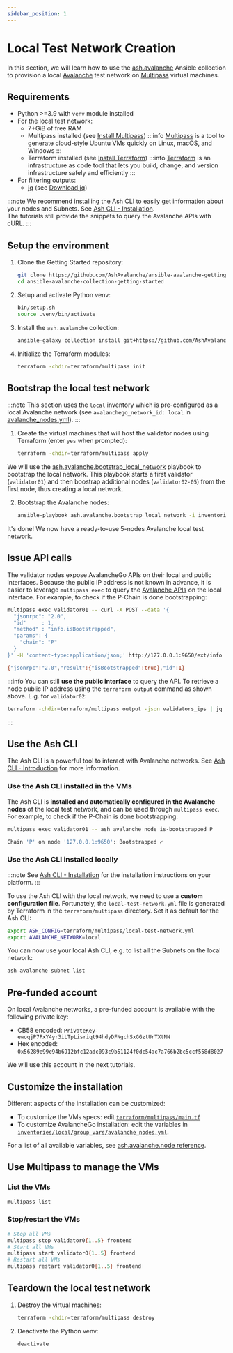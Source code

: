 ```yaml
---
sidebar_position: 1
---
```


# Local Test Network Creation

In this section, we will learn how to use the [ash.avalanche](https://github.com/AshAvalanche/ansible-avalanche-collection) Ansible collection to provision a local [Avalanche](https://docs.avax.network/) test network on [Multipass](https://multipass.run) virtual machines.

## Requirements

- Python >=3.9 with `venv` module installed
- For the local test network:
  - 7+GiB of free RAM
  - Multipass installed (see [Install Multipass](https://multipass.run/install))
    :::info
    [Multipass](https://multipass.run) is a tool to generate cloud-style Ubuntu VMs quickly on Linux, macOS, and Windows
    :::
  - Terraform installed (see [Install Terraform](https://developer.hashicorp.com/terraform/tutorials/aws-get-started/install-cli))
    :::info
    [Terraform](https://terraform.io) is an infrastructure as code tool that lets you build, change, and version infrastructure safely and efficiently
    :::
- For filtering outputs:
  - [jq](https://stedolan.github.io/jq/) (see [Download jq](https://stedolan.github.io/jq/download/))

:::note
We recommend installing the Ash CLI to easily get information about your nodes and Subnets. See [Ash CLI - Installation](/docs/toolkit/ash-cli/installation).  
The tutorials still provide the snippets to query the Avalanche APIs with cURL.
:::

## Setup the environment

1. Clone the Getting Started repository:

   ```bash
   git clone https://github.com/AshAvalanche/ansible-avalanche-getting-started
   cd ansible-avalanche-collection-getting-started
   ```

2. Setup and activate Python venv:

   ```bash
   bin/setup.sh
   source .venv/bin/activate
   ```

3. Install the `ash.avalanche` collection:

   ```bash
   ansible-galaxy collection install git+https://github.com/AshAvalanche/ansible-avalanche-collection.git
   ```

4. Initialize the Terraform modules:

   ```bash
   terraform -chdir=terraform/multipass init
   ```

## Bootstrap the local test network

:::note
This section uses the `local` inventory which is pre-configured as a local Avalanche network (see `avalanchego_network_id: local` in [avalanche_nodes.yml](https://github.com/AshAvalanche/ansible-avalanche-getting-started/tree/main/inventories/local/group_vars/avalanche_nodes.yml#L5)).
:::

1. Create the virtual machines that will host the validator nodes using Terraform (enter `yes` when prompted):

   ```bash
   terraform -chdir=terraform/multipass apply
   ```

We will use the [ash.avalanche.bootstrap_local_network](https://github.com/AshAvalanche/ansible-avalanche-collection/blob/main/playbooks/bootstrap_local_network.yml) playbook to bootstrap the local network. This playbook starts a first validator (`validator01`) and then boostrap additional nodes (`validator02-05`) from the first node, thus creating a local network.

2. Bootstrap the Avalanche nodes:

   ```bash
   ansible-playbook ash.avalanche.bootstrap_local_network -i inventories/local
   ```

It's done! We now have a ready-to-use 5-nodes Avalanche local test network.

## Issue API calls

The validator nodes expose AvalancheGo APIs on their local and public interfaces. Because the public IP address is not known in advance, it is easier to leverage `multipass exec` to query the [Avalanche APIs](https://docs.avax.network/build/avalanchego-apis/) on the local interface. For example, to check if the P-Chain is done bootstrapping:

```bash title="Command"
multipass exec validator01 -- curl -X POST --data '{
  "jsonrpc": "2.0",
  "id"     : 1,
  "method" : "info.isBootstrapped",
  "params": {
    "chain": "P"
  }
}' -H 'content-type:application/json;' http://127.0.0.1:9650/ext/info
```

```bash title="Output"
{"jsonrpc":"2.0","result":{"isBootstrapped":true},"id":1}
```

:::info
You can still **use the public interface** to query the API. To retrieve a node public IP address using the `terraform output` command as shown above. E.g. for `validator02`:

```bash
terraform -chdir=terraform/multipass output -json validators_ips | jq '.[1]'
```

:::

## Use the Ash CLI

The Ash CLI is a powerful tool to interact with Avalanche networks. See [Ash CLI - Introduction](/docs/toolkit/ash-cli/introduction) for more information.

### Use the Ash CLI installed in the VMs

The Ash CLI is **installed and automatically configured in the Avalanche nodes** of the local test network, and can be used through `multipass exec`. For example, to check if the P-Chain is done bootstrapping:

```bash title="Command"
multipass exec validator01 -- ash avalanche node is-bootstrapped P
```

```bash title="Output"
Chain 'P' on node '127.0.0.1:9650': Bootstrapped ✓
```

### Use the Ash CLI installed locally

:::note
See [Ash CLI - Installation](/docs/toolkit/ash-cli/installation) for the installation instructions on your platform.
:::

To use the Ash CLI with the local network, we need to use a **custom configuration file**. Fortunately, the `local-test-network.yml` file is generated by Terraform in the `terraform/multipass` directory. Set it as default for the Ash CLI:

```bash
export ASH_CONFIG=terraform/multipass/local-test-network.yml
export AVALANCHE_NETWORK=local
```

You can now use your local Ash CLI, e.g. to list all the Subnets on the local network:

```bash
ash avalanche subnet list
```

## Pre-funded account

On local Avalanche networks, a pre-funded account is available with the following private key:

- CB58 encoded: `PrivateKey-ewoqjP7PxY4yr3iLTpLisriqt94hdyDFNgchSxGGztUrTXtNN`
- Hex encoded: `0x56289e99c94b6912bfc12adc093c9b51124f0dc54ac7a766b2bc5ccf558d8027`

We will use this account in the next tutorials.

## Customize the installation

Different aspects of the installation can be customized:

- To customize the VMs specs: edit [`terraform/multipass/main.tf`](https://github.com/AshAvalanche/ansible-avalanche-getting-started/tree/main/terraform/multipass/main.tf)
- To customize AvalancheGo installation: edit the variables in [`inventories/local/group_vars/avalanche_nodes.yml`](https://github.com/AshAvalanche/ansible-avalanche-getting-started/tree/main/inventories/local/group_vars/avalanche_nodes.yml).

For a list of all available variables, see [ash.avalanche.node reference](/docs/toolkit/ansible-avalanche-collection/reference/roles/avalanche-node.md).

## Use Multipass to manage the VMs

### List the VMs

```bash
multipass list
```

### Stop/restart the VMs

```bash
# Stop all VMs
multipass stop validator0{1..5} frontend
# Start all VMs
multipass start validator0{1..5} frontend
# Restart all VMs
multipass restart validator0{1..5} frontend
```

## Teardown the local test network

1. Destroy the virtual machines:

   ```bash
   terraform -chdir=terraform/multipass destroy
   ```

2. Deactivate the Python venv:

   ```bash
   deactivate
   ```

